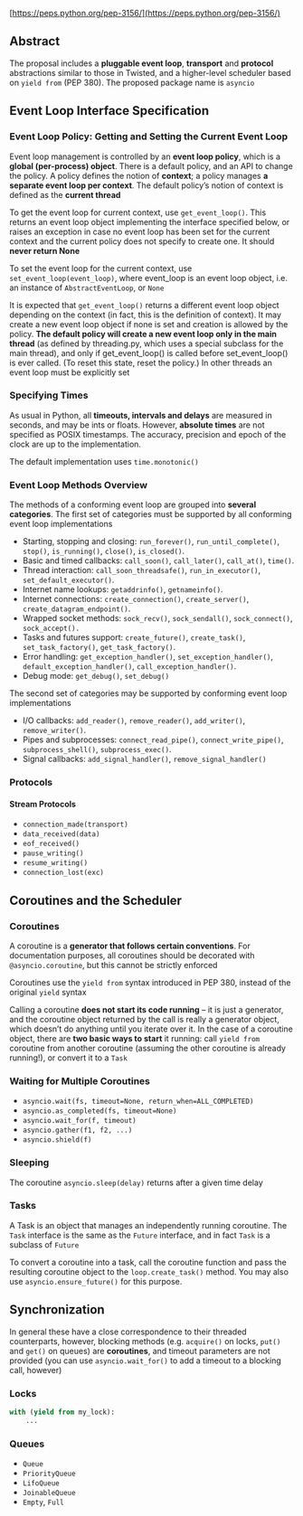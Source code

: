 
[https://peps.python.org/pep-3156/](https://peps.python.org/pep-3156/)

## Abstract

The proposal includes a **pluggable event loop**, **transport** and **protocol** abstractions similar to those in Twisted, and a higher-level scheduler based on `yield from` (PEP 380). The proposed package name is `asyncio`

## Event Loop Interface Specification

### Event Loop Policy: Getting and Setting the Current Event Loop

Event loop management is controlled by an **event loop policy**, which is a **global (per-process) object**. There is a default policy, and an API to change the policy. A policy defines the notion of **context**; a policy manages **a separate event loop per context**. The default policy’s notion of context is defined as the **current thread**

To get the event loop for current context, use `get_event_loop()`. This returns an event loop object implementing the interface specified below, or raises an exception in case no event loop has been set for the current context and the current policy does not specify to create one. It should **never return None**

To set the event loop for the current context, use `set_event_loop(event_loop)`, where event_loop is an event loop object, i.e. an instance of `AbstractEventLoop`, or `None`

It is expected that `get_event_loop()` returns a different event loop object depending on the context (in fact, this is the definition of context). It may create a new event loop object if none is set and creation is allowed by the policy. **The default policy will create a new event loop only in the main thread** (as defined by threading.py, which uses a special subclass for the main thread), and only if get_event_loop() is called before set_event_loop() is ever called. (To reset this state, reset the policy.) In other threads an event loop must be explicitly set

### Specifying Times

As usual in Python, all **timeouts, intervals and delays** are measured in seconds, and may be ints or floats. However, **absolute times** are not specified as POSIX timestamps. The accuracy, precision and epoch of the clock are up to the implementation.

The default implementation uses `time.monotonic()`

### Event Loop Methods Overview

The methods of a conforming event loop are grouped into **several categories**. The first set of categories must be supported by all conforming event loop implementations

- Starting, stopping and closing: `run_forever()`, `run_until_complete()`, `stop()`, `is_running()`, `close()`, `is_closed()`.
- Basic and timed callbacks: `call_soon()`, `call_later()`, `call_at()`, `time()`.
- Thread interaction: `call_soon_threadsafe()`, `run_in_executor()`, `set_default_executor()`.
- Internet name lookups: `getaddrinfo()`, `getnameinfo()`.
- Internet connections: `create_connection()`, `create_server()`, `create_datagram_endpoint()`.
- Wrapped socket methods: `sock_recv()`, `sock_sendall()`, `sock_connect()`, `sock_accept().`
- Tasks and futures support: `create_future()`, `create_task()`, `set_task_factory()`, `get_task_factory()`.
- Error handling: `get_exception_handler()`, `set_exception_handler()`, `default_exception_handler()`, `call_exception_handler()`.
- Debug mode: `get_debug()`, `set_debug()`

The second set of categories may be supported by conforming event loop implementations

- I/O callbacks: `add_reader()`, `remove_reader()`, `add_writer()`, `remove_writer()`.
- Pipes and subprocesses: `connect_read_pipe()`, `connect_write_pipe()`, `subprocess_shell()`, `subprocess_exec()`.
- Signal callbacks: `add_signal_handler()`, `remove_signal_handler()`

### Protocols

#### Stream Protocols

- `connection_made(transport)`
- `data_received(data)`
- `eof_received()`
- `pause_writing()`
- `resume_writing()`
- `connection_lost(exc)`

## Coroutines and the Scheduler

### Coroutines

A coroutine is a **generator that follows certain conventions**. For documentation purposes, all coroutines should be decorated with `@asyncio.coroutine`, but this cannot be strictly enforced

Coroutines use the `yield from` syntax introduced in PEP 380, instead of the original `yield` syntax

Calling a coroutine **does not start its code running** – it is just a generator, and the coroutine object returned by the call is really a generator object, which doesn’t do anything until you iterate over it. In the case of a coroutine object, there are **two basic ways to start** it running: call `yield from` coroutine from another coroutine (assuming the other coroutine is already running!), or convert it to a `Task`

### Waiting for Multiple Coroutines

- `asyncio.wait(fs, timeout=None, return_when=ALL_COMPLETED)`
- `asyncio.as_completed(fs, timeout=None)`
- `asyncio.wait_for(f, timeout)`
- `asyncio.gather(f1, f2, ...)`
- `asyncio.shield(f)`

### Sleeping

The coroutine `asyncio.sleep(delay)` returns after a given time delay

### Tasks

A Task is an object that manages an independently running coroutine. The `Task` interface is the same as the `Future` interface, and in fact `Task` is a subclass of `Future`

To convert a coroutine into a task, call the coroutine function and pass the resulting coroutine object to the `loop.create_task()` method. You may also use `asyncio.ensure_future()` for this purpose.

## Synchronization

In general these have a close correspondence to their threaded counterparts, however, blocking methods (e.g. `acquire()` on locks, `put()` and `get()` on queues) are **coroutines**, and timeout parameters are not provided (you can use `asyncio.wait_for()` to add a timeout to a blocking call, however)

### Locks

```py
with (yield from my_lock):
    ...
```

### Queues

- `Queue`
- `PriorityQueue`
- `LifoQueue`
- `JoinableQueue`
- `Empty`, `Full`
